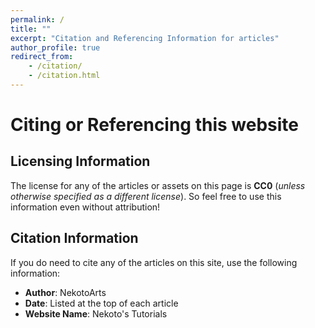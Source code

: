 ```yaml
---
permalink: /
title: ""
excerpt: "Citation and Referencing Information for articles"
author_profile: true
redirect_from:
    - /citation/
    - /citation.html
---
```


# Citing or Referencing this website

## Licensing Information

The license for any of the articles or assets on this page is **CC0** (_unless otherwise specified as a different license_). So feel free to use this information even without attribution!

## Citation Information

If you do need to cite any of the articles on this site, use the following information:

-   **Author**: NekotoArts
-   **Date**: Listed at the top of each article
-   **Website Name**: Nekoto's Tutorials

